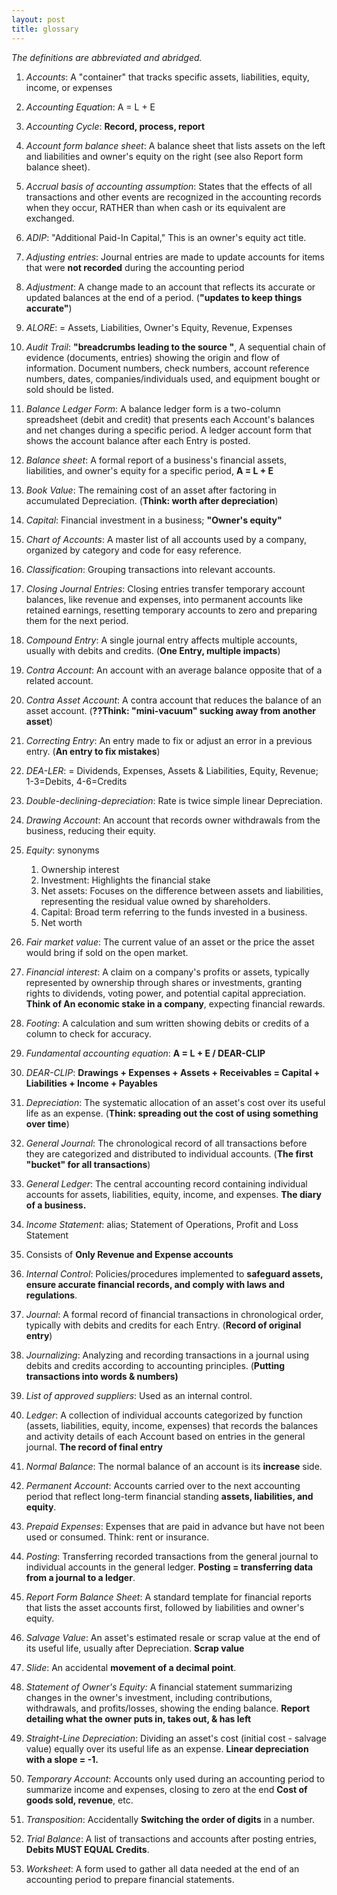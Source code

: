 ```yaml
---
layout: post
title: glossary
---
```


*The definitions are abbreviated and abridged.*  

1. *Accounts*: A "container" that tracks specific assets, liabilities, equity, income, or expenses  

1. *Accounting Equation*: A = L + E   

1. *Accounting Cycle*: **Record, process, report**

1. *Account form balance sheet*: A balance sheet that lists assets on the left and liabilities and owner's equity on the right (see also Report form balance sheet).   

1. *Accrual basis of accounting assumption*: States that the effects of all transactions and other events are recognized in the accounting records when they occur, RATHER than when cash or its equivalent are exchanged.   

1. *ADIP*: "Additional Paid-In Capital," This is an owner's equity act title.    
   
1. *Adjusting entries*: Journal entries are made to update accounts for items that were **not recorded** during the accounting period 

1. *Adjustment*: A change made to an account that reflects its accurate or updated balances at the end of a period. (**"updates to keep things accurate"**)   

1. *ALORE*: = Assets, Liabilities, Owner's Equity, Revenue, Expenses   

6. *Audit Trail*: **"breadcrumbs leading to the source "**, A sequential chain of evidence (documents, entries) showing the origin and flow of information. Document numbers, check numbers, account reference numbers, dates, companies/individuals used, and equipment bought or sold should be listed.    

7. *Balance Ledger Form*: A balance ledger form is a two-column spreadsheet (debit and credit) that presents each Account's balances and net changes during a specific period. A ledger account form that shows the account balance after each Entry is posted.   

8. *Balance sheet*: A formal report of a business's financial assets, liabilities, and owner's equity for a specific period, **A = L + E**   

9. *Book Value*: The remaining cost of an asset after factoring in accumulated Depreciation. (**Think: worth after depreciation**)   

10. *Capital*: Financial investment in a business; **"Owner's equity"**   

11. *Chart of Accounts*: A master list of all accounts used by a company, organized by category and code for easy reference.   

12. *Classification*: Grouping transactions into relevant accounts.   

13. *Closing Journal Entries*: Closing entries transfer temporary account balances, like revenue and expenses, into permanent accounts like retained earnings, resetting temporary accounts to zero and preparing them for the next period.   

14. *Compound Entry*: A single journal entry affects multiple accounts, usually with debits and credits. (**One Entry, multiple impacts**)   

15. *Contra Account*: An account with an average balance opposite that of a related account.   

16. *Contra Asset Account*: A contra account that reduces the balance of an asset account. (**??Think: "mini-vacuum" sucking away from another asset**)  

17. *Correcting Entry*: An entry made to fix or adjust an error in a previous entry. (**An entry to fix mistakes**)  

18. *DEA-LER*: = Dividends, Expenses, Assets & Liabilities, Equity, Revenue; 1-3=Debits, 4-6=Credits   

19. *Double-declining-depreciation*: Rate is twice simple linear Depreciation.   

20. *Drawing Account*: An account that records owner withdrawals from the business, reducing their equity.   

21. *Equity*: synonyms   
    1. Ownership interest   
    2. Investment: Highlights the financial stake   
    3. Net assets: Focuses on the difference between assets and liabilities, representing the residual value owned by shareholders.   
    4. Capital: Broad term referring to the funds invested in a business.   
    5. Net worth   

22. *Fair market value*: The current value of an asset or the price the asset would bring if sold on the open market.   
   
23. *Financial interest*: A claim on a company's profits or assets, typically represented by ownership through shares or investments, granting rights to dividends, voting power, and potential capital appreciation. **Think of An economic stake in a company**, expecting financial rewards.   

24. *Footing*: A calculation and sum written showing debits or credits of a column to check for accuracy.   

25. *Fundamental accounting equation*: **A = L + E / DEAR-CLIP**   

26. *DEAR-CLIP*: **Drawings + Expenses + Assets + Receivables = Capital + Liabilities + Income + Payables**   

27. *Depreciation*: The systematic allocation of an asset's cost over its useful life as an expense. (**Think: spreading out the cost of using something over time**)   

28. *General Journal*: The chronological record of all transactions before they are categorized and distributed to individual accounts. (**The first "bucket" for all transactions**)   

29. *General Ledger*: The central accounting record containing individual accounts for assets, liabilities, equity, income, and expenses. **The diary of a business.**   
    
30. *Income Statement*: alias; Statement of Operations, Profit and Loss Statement   
   1. Consists of **Only Revenue and Expense accounts**     

31. *Internal Control*: Policies/procedures implemented to **safeguard assets, ensure accurate financial records, and comply with laws and regulations**.   
   
32. *Journal*: A formal record of financial transactions in chronological order, typically with debits and credits for each Entry. (**Record of original entry**)   

33. *Journalizing*: Analyzing and recording transactions in a journal using debits and credits according to accounting principles. (**Putting transactions into words & numbers)**   
    
34. *List of approved suppliers*: Used as an internal control.   

35. *Ledger*: A collection of individual accounts categorized by function (assets, liabilities, equity, income, expenses) that records the balances and activity details of each Account based on entries in the general journal. **The record of final entry**   
    
36. *Normal Balance*: The normal balance of an account is its **increase** side.   

37. *Permanent Account*: Accounts carried over to the next accounting period that reflect long-term financial standing **assets, liabilities, and equity**.   

38. *Prepaid Expenses*: Expenses that are paid in advance but have not been used or consumed. Think: rent or insurance.   

39. *Posting*: Transferring recorded transactions from the general journal to individual accounts in the general ledger. **Posting = transferring data from a journal to a ledger**.    

40. *Report Form Balance Sheet*: A standard template for financial reports that lists the asset accounts first, followed by liabilities and owner's equity.   

41. *Salvage Value*: An asset's estimated resale or scrap value at the end of its useful life, usually after Depreciation. **Scrap value**   

42. *Slide*: An accidental **movement of a decimal point**.   

43. *Statement of Owner's Equity:* A financial statement summarizing changes in the owner's investment, including contributions, withdrawals, and profits/losses, showing the ending balance. **Report detailing what the owner puts in, takes out, & has left**   

44. *Straight-Line Depreciation*: Dividing an asset's cost (initial cost - salvage value) equally over its useful life as an expense. **Linear depreciation with a slope = -1.**   

45. *Temporary Account*: Accounts only used during an accounting period to summarize income and expenses, closing to zero at the end **Cost of goods sold, revenue**, etc.    

46. *Transposition*: Accidentally **Switching the order of digits** in a number.   

47. *Trial Balance*: A list of transactions and accounts after posting entries, **Debits MUST EQUAL Credits**.    

48. *Worksheet*: A form used to gather all data needed at the end of an accounting period to prepare financial statements.   